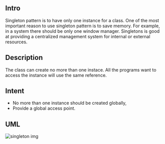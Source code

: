 <h2>Intro</h2>
<p>
Singleton pattern is to have only one instance for a class. One of the most important reason to use singleton pattern is to save memory. For example, in a system there should be only one window manager. Singletons is good at providing a centralized management system for internal or external resources. 
<p>

	
<h2>Description</h2>

<p>The class can create no more than one instace. All the programs want to access the instance will use the same reference.</p>


<h2>Intent</h2>
<ul>
	<li>No more than one instance should be created globally,</li>
	<li>Provide a global access point. 
</ul>


<h2>UML</h2>
 <img src="https://github.com/alvindaiyan/learnDesignPattern/blob/master/singleton%20pattern/singleton%20diagram.png" alt="singleton img" />


